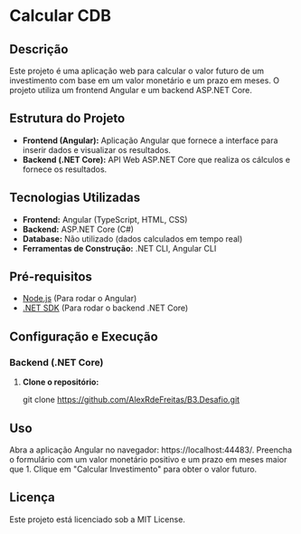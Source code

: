 # Calcular CDB

## Descrição

Este projeto é uma aplicação web para calcular o valor futuro de um investimento com base em um valor monetário e um prazo em meses. O projeto utiliza um frontend Angular e um backend ASP.NET Core.

## Estrutura do Projeto

- **Frontend (Angular):** Aplicação Angular que fornece a interface para inserir dados e visualizar os resultados.
- **Backend (.NET Core):** API Web ASP.NET Core que realiza os cálculos e fornece os resultados.

## Tecnologias Utilizadas

- **Frontend:** Angular (TypeScript, HTML, CSS)
- **Backend:** ASP.NET Core (C#)
- **Database:** Não utilizado (dados calculados em tempo real)
- **Ferramentas de Construção:** .NET CLI, Angular CLI

## Pré-requisitos

- [Node.js](https://nodejs.org/) (Para rodar o Angular)
- [.NET SDK](https://dotnet.microsoft.com/download) (Para rodar o backend .NET Core)

## Configuração e Execução

### Backend (.NET Core)

1. **Clone o repositório:**

   git clone https://github.com/AlexRdeFreitas/B3.Desafio.git

## Uso
Abra a aplicação Angular no navegador: https://localhost:44483/.
Preencha o formulário com um valor monetário positivo e um prazo em meses maior que 1.
Clique em "Calcular Investimento" para obter o valor futuro.

## Licença
Este projeto está licenciado sob a MIT License.
